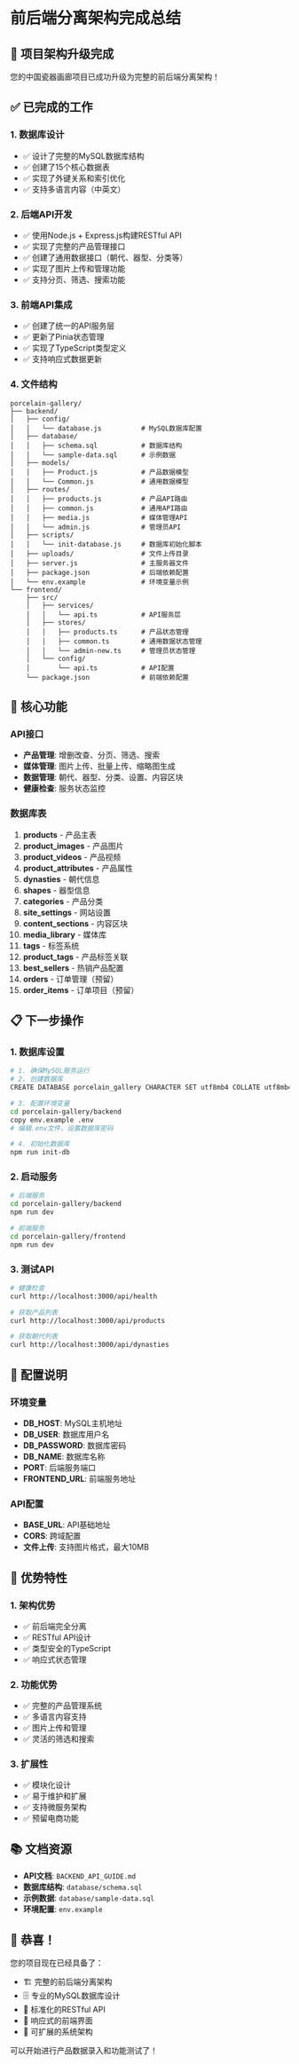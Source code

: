 # 前后端分离架构完成总结

## 🎉 项目架构升级完成

您的中国瓷器画廊项目已成功升级为完整的前后端分离架构！

## ✅ 已完成的工作

### 1. 数据库设计
- ✅ 设计了完整的MySQL数据库结构
- ✅ 创建了15个核心数据表
- ✅ 实现了外键关系和索引优化
- ✅ 支持多语言内容（中英文）

### 2. 后端API开发
- ✅ 使用Node.js + Express.js构建RESTful API
- ✅ 实现了完整的产品管理接口
- ✅ 创建了通用数据接口（朝代、器型、分类等）
- ✅ 实现了图片上传和管理功能
- ✅ 支持分页、筛选、搜索功能

### 3. 前端API集成
- ✅ 创建了统一的API服务层
- ✅ 更新了Pinia状态管理
- ✅ 实现了TypeScript类型定义
- ✅ 支持响应式数据更新

### 4. 文件结构
```
porcelain-gallery/
├── backend/
│   ├── config/
│   │   └── database.js          # MySQL数据库配置
│   ├── database/
│   │   ├── schema.sql           # 数据库结构
│   │   └── sample-data.sql      # 示例数据
│   ├── models/
│   │   ├── Product.js           # 产品数据模型
│   │   └── Common.js            # 通用数据模型
│   ├── routes/
│   │   ├── products.js          # 产品API路由
│   │   ├── common.js            # 通用API路由
│   │   ├── media.js             # 媒体管理API
│   │   └── admin.js             # 管理员API
│   ├── scripts/
│   │   └── init-database.js     # 数据库初始化脚本
│   ├── uploads/                 # 文件上传目录
│   ├── server.js                # 主服务器文件
│   ├── package.json             # 后端依赖配置
│   └── env.example              # 环境变量示例
└── frontend/
    ├── src/
    │   ├── services/
    │   │   └── api.ts           # API服务层
    │   ├── stores/
    │   │   ├── products.ts      # 产品状态管理
    │   │   ├── common.ts        # 通用数据状态管理
    │   │   └── admin-new.ts     # 管理员状态管理
    │   └── config/
    │       └── api.ts           # API配置
    └── package.json             # 前端依赖配置
```

## 🚀 核心功能

### API接口
- **产品管理**: 增删改查、分页、筛选、搜索
- **媒体管理**: 图片上传、批量上传、缩略图生成
- **数据管理**: 朝代、器型、分类、设置、内容区块
- **健康检查**: 服务状态监控

### 数据库表
1. **products** - 产品主表
2. **product_images** - 产品图片
3. **product_videos** - 产品视频
4. **product_attributes** - 产品属性
5. **dynasties** - 朝代信息
6. **shapes** - 器型信息
7. **categories** - 产品分类
8. **site_settings** - 网站设置
9. **content_sections** - 内容区块
10. **media_library** - 媒体库
11. **tags** - 标签系统
12. **product_tags** - 产品标签关联
13. **best_sellers** - 热销产品配置
14. **orders** - 订单管理（预留）
15. **order_items** - 订单项目（预留）

## 📋 下一步操作

### 1. 数据库设置
```bash
# 1. 确保MySQL服务运行
# 2. 创建数据库
CREATE DATABASE porcelain_gallery CHARACTER SET utf8mb4 COLLATE utf8mb4_unicode_ci;

# 3. 配置环境变量
cd porcelain-gallery/backend
copy env.example .env
# 编辑.env文件，设置数据库密码

# 4. 初始化数据库
npm run init-db
```

### 2. 启动服务
```bash
# 后端服务
cd porcelain-gallery/backend
npm run dev

# 前端服务
cd porcelain-gallery/frontend
npm run dev
```

### 3. 测试API
```bash
# 健康检查
curl http://localhost:3000/api/health

# 获取产品列表
curl http://localhost:3000/api/products

# 获取朝代列表
curl http://localhost:3000/api/dynasties
```

## 🔧 配置说明

### 环境变量
- **DB_HOST**: MySQL主机地址
- **DB_USER**: 数据库用户名
- **DB_PASSWORD**: 数据库密码
- **DB_NAME**: 数据库名称
- **PORT**: 后端服务端口
- **FRONTEND_URL**: 前端服务地址

### API配置
- **BASE_URL**: API基础地址
- **CORS**: 跨域配置
- **文件上传**: 支持图片格式，最大10MB

## 🎯 优势特性

### 1. 架构优势
- ✅ 前后端完全分离
- ✅ RESTful API设计
- ✅ 类型安全的TypeScript
- ✅ 响应式状态管理

### 2. 功能优势
- ✅ 完整的产品管理系统
- ✅ 多语言内容支持
- ✅ 图片上传和管理
- ✅ 灵活的筛选和搜索

### 3. 扩展性
- ✅ 模块化设计
- ✅ 易于维护和扩展
- ✅ 支持微服务架构
- ✅ 预留电商功能

## 📚 文档资源

- **API文档**: `BACKEND_API_GUIDE.md`
- **数据库结构**: `database/schema.sql`
- **示例数据**: `database/sample-data.sql`
- **环境配置**: `env.example`

## 🎊 恭喜！

您的项目现在已经具备了：
- 🏗️ 完整的前后端分离架构
- 🗄️ 专业的MySQL数据库设计
- 🔌 标准化的RESTful API
- 📱 响应式的前端界面
- 🚀 可扩展的系统架构

可以开始进行产品数据录入和功能测试了！

